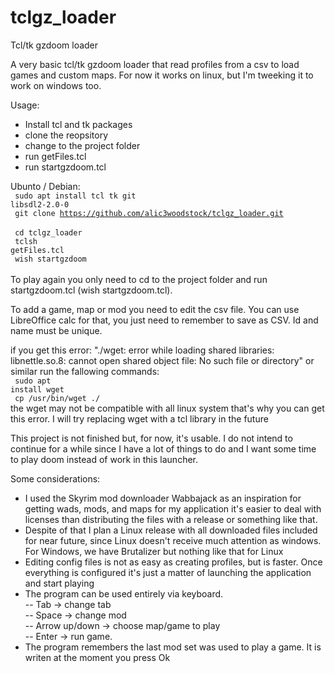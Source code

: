 # tclgz_loader
Tcl/tk gzdoom loader

A very basic tcl/tk gzdoom loader that read profiles from a csv to load games and custom maps. For now it works on linux, but I'm tweeking it to work on windows too.

Usage:
- Install tcl and tk packages 
- clone the reopsitory
- change to the project folder
- run getFiles.tcl
- run startgzdoom.tcl

Ubunto / Debian: <br />
<code> sudo apt install tcl tk git libsdl2-2.0-0 </code> <br />
<code> git clone https://github.com/alic3woodstock/tclgz_loader.git </code> <br />
<code> cd tclgz_loader </code> <br />
<code> tclsh getFiles.tcl </code> <br />
<code> wish startgzdoom </code> <br /> 
<br />
To play again you only need to cd to the project folder and run startgzdoom.tcl (wish startgzdoom.tcl). 

To add a game, map or mod you need to edit the csv file. You can use LibreOffice calc for that, you just need to remember to save as CSV. Id and name must be unique.

if you get this error:
"./wget: error while loading shared libraries: libnettle.so.8: cannot open shared object file: No such file or directory" or similar run the fallowing commands: <br />
<code> sudo apt install wget </code> <br />
<code> cp /usr/bin/wget ./ </code>
<br />
the wget may not be compatible with all linux system that's why you can get this error. I will try replacing wget with a tcl library in the future

This project is not finished but, for now, it's usable. I do not intend to continue for a while since I have a lot of things to do and I want some time to play doom instead of work in this launcher. 

Some considerations:<br />
- I used the Skyrim mod downloader Wabbajack as an inspiration for getting wads, mods, and maps for my application it's easier to deal with licenses than distributing the files with a release or something like that.<br />
- Despite of that I plan a Linux release with all downloaded files included for near future, since Linux doesn't receive much attention as windows. For Windows, we have Brutalizer but nothing like that for Linux <br />
- Editing config files is not as easy as creating profiles, but is faster. Once everything is configured it's just a matter of launching the application and start playing <br />
- The program can be used entirely via keyboard. <br />
-- Tab -> change tab <br />
-- Space -> change mod <br />
-- Arrow up/down -> choose map/game to play <br />
-- Enter -> run game.
- The program remembers the last mod set was used to play a game. It is writen at the moment you press Ok
